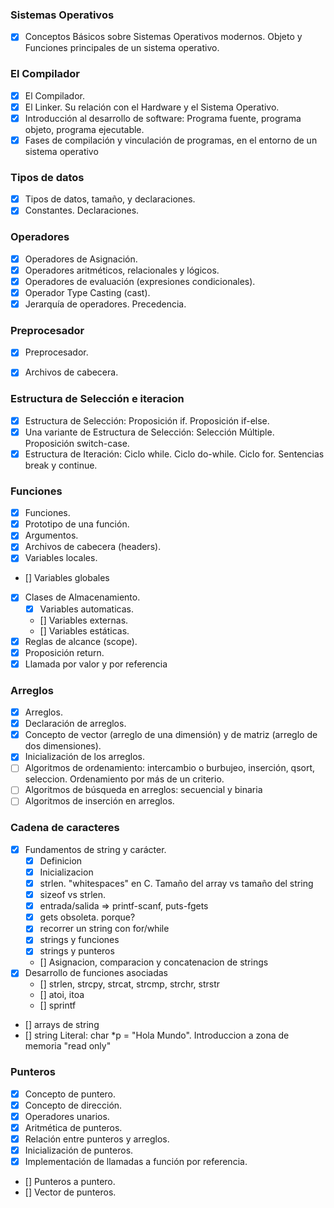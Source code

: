 ### Sistemas Operativos 

- [x] Conceptos Básicos sobre Sistemas Operativos modernos. Objeto y Funciones principales de un sistema operativo.


### El Compilador 

- [x] El Compilador. 
- [x] El Linker. Su relación con el Hardware y el Sistema Operativo. 
- [x] Introducción al desarrollo de software: Programa fuente, programa objeto, programa ejecutable. 
- [x] Fases de compilación y vinculación de programas, en el entorno de un sistema operativo

### Tipos de datos 

- [x] Tipos de datos, tamaño, y declaraciones. 
- [x] Constantes. Declaraciones. 

### Operadores 

- [x] Operadores de Asignación. 
- [x] Operadores aritméticos, relacionales y lógicos. 
- [x] Operadores de evaluación (expresiones condicionales). 
- [x] Operador Type Casting (cast). 
- [x] Jerarquía de operadores. Precedencia. 

### Preprocesador 

- [x] Preprocesador. 
- [x] Archivos de cabecera.


### Estructura de Selección e iteracion

- [x] Estructura de Selección: Proposición if. Proposición if-else. 
- [x] Una variante de Estructura de Selección: Selección Múltiple. Proposición switch-case. 
- [x] Estructura de Iteración: Ciclo while. Ciclo do-while. Ciclo for. Sentencias break y continue.

### Funciones

- [x] Funciones. 
- [x] Prototipo de una función. 
- [x] Argumentos. 
- [x] Archivos de cabecera (headers). 
- [x] Variables locales.
- [] Variables globales
- [x] Clases de Almacenamiento. 
	- [x] Variables automaticas.
	- [] Variables externas.
	- [] Variables estáticas.
- [x] Reglas de alcance (scope). 
- [x] Proposición return. 
- [x] Llamada por valor y por referencia

### Arreglos

- [x] Arreglos. 
- [x] Declaración de arreglos. 
- [x] Concepto de vector (arreglo de una dimensión) y de matriz (arreglo de dos dimensiones). 
- [x] Inicialización de los arreglos. 
- [ ] Algoritmos de ordenamiento: intercambio o burbujeo, inserción, qsort, seleccion. Ordenamiento por más de un criterio. 
- [ ] Algoritmos de búsqueda en arreglos: secuencial y binaria 
- [ ] Algoritmos de inserción en arreglos.

### Cadena de caracteres

- [x] Fundamentos de string y carácter. 
  - [x] Definicion 
  - [x] Inicializacion
  - [x] strlen. "whitespaces" en C. Tamaño del array vs tamaño del string
  - [x] sizeof vs strlen. 
  - [x] entrada/salida => printf-scanf, puts-fgets
  - [x] gets obsoleta. porque?
  - [x] recorrer un string con for/while
  - [x] strings y funciones
  - [x] strings y punteros 
  - []  Asignacion, comparacion y concatenacion de strings
- [x] Desarrollo de funciones asociadas
	- [] strlen, strcpy, strcat, strcmp, strchr, strstr
	- [] atoi, itoa
	- [] sprintf
- [] arrays de string
- [] string Literal: char *p = "Hola Mundo". Introduccion a zona de memoria "read only"


### Punteros

- [x] Concepto de puntero.
- [x] Concepto de dirección. 
- [x] Operadores unarios. 
- [x] Aritmética de punteros. 
- [x] Relación entre punteros y arreglos. 
- [x] Inicialización de punteros. 
- [x] Implementación de llamadas a función por referencia. 
- [] Punteros a puntero. 
- [] Vector de punteros. 

